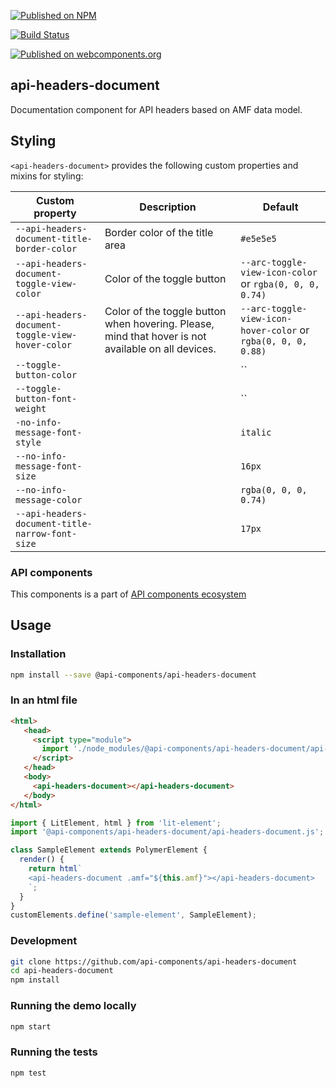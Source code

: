 [![Published on NPM](https://img.shields.io/npm/v/@api-components/api-headers-document.svg)](https://www.npmjs.com/package/@api-components/api-headers-document)

[![Build Status](https://travis-ci.org/advanced-rest-client/api-headers-document.svg?branch=stage)](https://travis-ci.org/advanced-rest-client/api-headers-document)

[![Published on webcomponents.org](https://img.shields.io/badge/webcomponents.org-published-blue.svg)](https://www.webcomponents.org/element/advanced-rest-client/api-headers-document)

## api-headers-document

Documentation component for API headers based on AMF data model.

## Styling

`<api-headers-document>` provides the following custom properties and mixins for styling:

Custom property | Description | Default
----------------|-------------|----------
`--api-headers-document-title-border-color` | Border color of the title area | `#e5e5e5`
`--api-headers-document-toggle-view-color` | Color of the toggle button | `--arc-toggle-view-icon-color` or `rgba(0, 0, 0, 0.74)`
`--api-headers-document-toggle-view-hover-color` | Color of the toggle button when hovering. Please, mind that hover is not available on all devices. | `--arc-toggle-view-icon-hover-color` or `rgba(0, 0, 0, 0.88)`
`--toggle-button-color`  |   |  ``
`--toggle-button-font-weight`  |   |  ``
`-no-info-message-font-style` |   |  `italic`
`--no-info-message-font-size`  |   |  `16px`
`--no-info-message-color`  |   |  `rgba(0, 0, 0, 0.74)`
`--api-headers-document-title-narrow-font-size` |   | `17px`

### API components

This components is a part of [API components ecosystem](https://elements.advancedrestclient.com/)

## Usage

### Installation

```sh
npm install --save @api-components/api-headers-document
```

### In an html file

```html
<html>
   <head>
     <script type="module">
       import './node_modules/@api-components/api-headers-document/api-headers-document.js';
     </script>
   </head>
   <body>
     <api-headers-document></api-headers-document>
   </body>
</html>
```

```js
import { LitElement, html } from 'lit-element';
import '@api-components/api-headers-document/api-headers-document.js';

class SampleElement extends PolymerElement {
  render() {
    return html`
    <api-headers-document .amf="${this.amf}"></api-headers-document>
    `;
  }
}
customElements.define('sample-element', SampleElement);
```

### Development

```sh
git clone https://github.com/api-components/api-headers-document
cd api-headers-document
npm install
```

### Running the demo locally

```sh
npm start
```

### Running the tests

```sh
npm test
```
